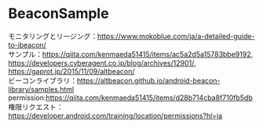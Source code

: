 # BeaconSample

モニタリングとリージング：https://www.mokoblue.com/ja/a-detailed-guide-to-ibeacon/<br>
サンプル：https://qiita.com/kenmaeda51415/items/ac5a2d5a15783bbe9192, https://developers.cyberagent.co.jp/blog/archives/12901/, https://gaprot.jp/2015/11/09/altbeacon/<br>
ビーコンライブラリ：https://altbeacon.github.io/android-beacon-library/samples.html<br>
permission:https://qiita.com/kenmaeda51415/items/d28b714cba8f710fb5db<br>
権限リクエスト：https://developer.android.com/training/location/permissions?hl=ja


